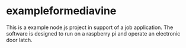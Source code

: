 # exampleformediavine
This is a example node.js project in support of a job application.  The software is designed to run on a raspberry pi and operate an electronic door latch.
